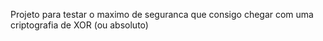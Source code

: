 Projeto para testar o maximo de seguranca que consigo chegar com uma criptografia de XOR (ou absoluto)
